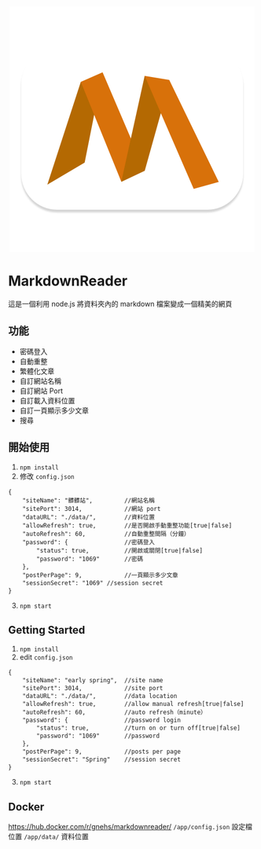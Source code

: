 <p align="center">
  <img src="https://github.com/gnehs/MarkdownReader/blob/master/icon/icon.png?raw=true" width="500px">
</p>

# MarkdownReader
這是一個利用 node.js 將資料夾內的 markdown 檔案變成一個精美的網頁
## 功能
- 密碼登入
- 自動重整
- 繁體化文章
- 自訂網站名稱
- 自訂網站 Port
- 自訂載入資料位置
- 自訂一頁顯示多少文章
- 搜尋
## 開始使用
1. `npm install`
2. 修改 `config.json`
```
{
    "siteName": "髒髒站",         //網站名稱
    "sitePort": 3014,            //網站 port
    "dataURL": "./data/",        //資料位置
    "allowRefresh": true,        //是否開啟手動重整功能[true|false]
    "autoRefresh": 60,           //自動重整間隔（分鐘）
    "password": {                //密碼登入
        "status": true,          //開啟或關閉[true|false]
        "password": "1069"       //密碼
    },
    "postPerPage": 9,            //一頁顯示多少文章
    "sessionSecret": "1069" //session secret
}
```
3. `npm start`
## Getting Started
1.  `npm install`
2.  edit `config.json`
```
{
    "siteName": "early spring",  //site name
    "sitePort": 3014,            //site port
    "dataURL": "./data/",        //data location
    "allowRefresh": true,        //allow manual refresh[true|false]
    "autoRefresh": 60,           //auto refresh（minute）
    "password": {                //password login
        "status": true,          //turn on or turn off[true|false]
        "password": "1069"       //password
    },
    "postPerPage": 9,            //posts per page
    "sessionSecret": "Spring"    //session secret
}
```
3. `npm start`
## Docker
https://hub.docker.com/r/gnehs/markdownreader/
`/app/config.json` 設定檔位置
`/app/data/` 資料位置
